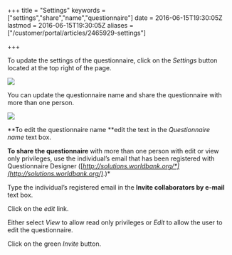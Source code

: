+++
title = "Settings"
keywords = ["settings","share","name","questionnaire"]
date = 2016-06-15T19:30:05Z
lastmod = 2016-06-15T19:30:05Z
aliases = ["/customer/portal/articles/2465929-settings"]

+++

To update the settings of the questionnaire, click on the *Settings*
button located at the top right of the page.  
  
  
![](/images/642607.png)  
  
You can update the questionnaire name and share the questionnaire with
more than one person.   
  
  
![](/images/642608.png)  
  
**To edit the questionnaire name **edit the text in the *Questionnaire
name* text box.   
  
  
**To share the questionnaire** with more than one person with edit or
view only privileges, use the individual’s email that has been
registered with Questionnaire Designer
([*http://solutions.worldbank.org/*](http://solutions.worldbank.org/)*.)*  
  
Type the individual’s registered email in the **Invite collaborators by
e-mail** text box.  
  
Click on the *edit* link.   
  
Either select *View* to allow read only privileges or *Edit* to allow
the user to edit the questionnaire.  
  
Click on the green *Invite* button.
